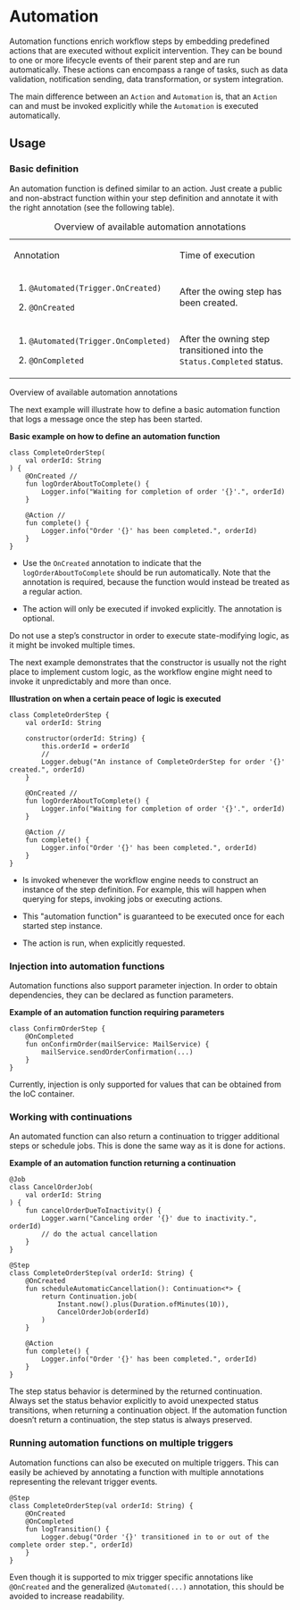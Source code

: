 # Automation

Automation functions enrich workflow steps by embedding predefined
actions that are executed without explicit intervention. They can be
bound to one or more lifecycle events of their parent step and are run
automatically. These actions can encompass a range of tasks, such as
data validation, notification sending, data transformation, or system
integration.

The main difference between an `Action` and `Automation` is, that an
`Action` can and must be invoked explicitly while the `Automation` is
executed automatically.

## Usage

### Basic definition

An automation function is defined similar to an action. Just create a
public and non-abstract function within your step definition and
annotate it with the right annotation (see the following table).

<table>
<caption>Overview of available automation annotations</caption>
<colgroup>
<col style="width: 50%" />
<col style="width: 50%" />
</colgroup>
<tbody>
<tr class="odd">
<td style="text-align: left;"><p>Annotation</p></td>
<td style="text-align: left;"><p>Time of execution</p></td>
</tr>
<tr class="even">
<td style="text-align: left;"><ol type="1">
<li><p><code>@Automated(Trigger.OnCreated)</code></p></li>
<li><p><code>@OnCreated</code></p></li>
</ol></td>
<td style="text-align: left;"><p>After the owing step has been
created.</p></td>
</tr>
<tr class="odd">
<td style="text-align: left;"><ol type="1">
<li><p><code>@Automated(Trigger.OnCompleted)</code></p></li>
<li><p><code>@OnCompleted</code></p></li>
</ol></td>
<td style="text-align: left;"><p>After the owning step transitioned into
the <code>Status.Completed</code> status.</p></td>
</tr>
</tbody>
</table>

Overview of available automation annotations

The next example will illustrate how to define a basic automation
function that logs a message once the step has been started.

**Basic example on how to define an automation function**

    class CompleteOrderStep(
        val orderId: String
    ) {
        @OnCreated // 
        fun logOrderAboutToComplete() {
            Logger.info("Waiting for completion of order '{}'.", orderId)
        }

        @Action // 
        fun complete() {
            Logger.info("Order '{}' has been completed.", orderId)
        }
    }

-   Use the `OnCreated` annotation to indicate that the
    `logOrderAboutToComplete` should be run automatically. Note that the
    annotation is required, because the function would instead be
    treated as a regular action.

-   The action will only be executed if invoked explicitly. The
    annotation is optional.

Do not use a step’s constructor in order to execute state-modifying
logic, as it might be invoked multiple times.

The next example demonstrates that the constructor is usually not the
right place to implement custom logic, as the workflow engine might need
to invoke it unpredictably and more than once.

**Illustration on when a certain peace of logic is executed**

    class CompleteOrderStep {
        val orderId: String

        constructor(orderId: String) {
            this.orderId = orderId
            // 
            Logger.debug("An instance of CompleteOrderStep for order '{}' created.", orderId)
        }

        @OnCreated // 
        fun logOrderAboutToComplete() {
            Logger.info("Waiting for completion of order '{}'.", orderId)
        }

        @Action // 
        fun complete() {
            Logger.info("Order '{}' has been completed.", orderId)
        }
    }

-   Is invoked whenever the workflow engine needs to construct an
    instance of the step definition. For example, this will happen when
    querying for steps, invoking jobs or executing actions.

-   This "automation function" is guaranteed to be executed once for
    each started step instance.

-   The action is run, when explicitly requested.

### Injection into automation functions

Automation functions also support parameter injection. In order to
obtain dependencies, they can be declared as function parameters.

**Example of an automation function requiring parameters**

    class ConfirmOrderStep {
        @OnCompleted
        fun onConfirmOrder(mailService: MailService) {
            mailService.sendOrderConfirmation(...)
        }
    }

Currently, injection is only supported for values that can be obtained
from the IoC container.

### Working with continuations

An automated function can also return a continuation to trigger
additional steps or schedule jobs. This is done the same way as it is
done for actions.

**Example of an automation function returning a continuation**

    @Job
    class CancelOrderJob(
        val orderId: String
    ) {
        fun cancelOrderDueToInactivity() {
            Logger.warn("Canceling order '{}' due to inactivity.", orderId)
            // do the actual cancellation
        }
    }

    @Step
    class CompleteOrderStep(val orderId: String) {
        @OnCreated
        fun scheduleAutomaticCancellation(): Continuation<*> {
            return Continuation.job(
                Instant.now().plus(Duration.ofMinutes(10)),
                CancelOrderJob(orderId)
            )
        }

        @Action
        fun complete() {
            Logger.info("Order '{}' has been completed.", orderId)
        }
    }

The step status behavior is determined by the returned continuation.
Always set the status behavior explicitly to avoid unexpected status
transitions, when returning a continuation object. If the automation
function doesn’t return a continuation, the step status is always
preserved.

### Running automation functions on multiple triggers

Automation functions can also be executed on multiple triggers. This can
easily be achieved by annotating a function with multiple annotations
representing the relevant trigger events.

    @Step
    class CompleteOrderStep(val orderId: String) {
        @OnCreated
        @OnCompleted
        fun logTransition() {
            Logger.debug("Order '{}' transitioned in to or out of the complete order step.", orderId)
        }
    }

Even though it is supported to mix trigger specific annotations like
`@OnCreated` and the generalized `@Automated(...)` annotation, this
should be avoided to increase readability.
